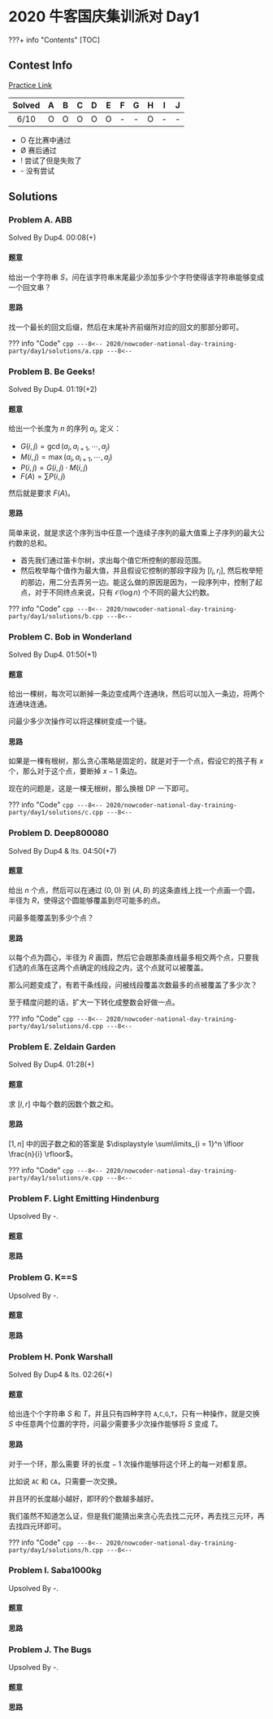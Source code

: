 # 2020 牛客国庆集训派对 Day1

???+ info "Contents"
    [TOC]

## Contest Info

[Practice Link](https://ac.nowcoder.com/acm/contest/7817)

| Solved |   A   |   B   |   C   |   D   |   E   |   F   |   G   |   H   |   I   |   J   |
| :----: | :---: | :---: | :---: | :---: | :---: | :---: | :---: | :---: | :---: | :---: |
|  6/10  |   O   |   O   |   O   |   O   |   O   |   -   |   -   |   O   |   -   |   -   |

* O    在比赛中通过
* Ø    赛后通过
* !    尝试了但是失败了
* \-   没有尝试

## Solutions

### Problem A. ABB

Solved By Dup4. 00:08(+)

#### 题意

给出一个字符串 $S$，问在该字符串末尾最少添加多少个字符使得该字符串能够变成一个回文串？

#### 思路

找一个最长的回文后缀，然后在末尾补齐前缀所对应的回文的那部分即可。

??? info "Code"
    ```cpp
    ---8<--
    2020/nowcoder-national-day-training-party/day1/solutions/a.cpp
    ---8<--
    ```

### Problem B. Be Geeks!

Solved By Dup4. 01:19(+2)

#### 题意

给出一个长度为 $n$ 的序列 $a_i$, 定义：

* $G(i, j) = \gcd(a_i, a_{i + 1}, \cdots, a_j)$
* $M(i, j) = \max(a_i, a_{i + 1}, \cdots, a_j)$
* $P(i, j) = G(i, j) \cdot M(i, j)$
* $F(A) = \sum P(i, j)$

然后就是要求 $F(A)$。

#### 思路

简单来说，就是求这个序列当中任意一个连续子序列的最大值乘上子序列的最大公约数的总和。

* 首先我们通过笛卡尔树，求出每个值它所控制的那段范围。
* 然后枚举每个值作为最大值，并且假设它控制的那段字段为 $[l_i, r_i]$, 然后枚举短的那边，用二分去弄另一边。能这么做的原因是因为，一段序列中，控制了起点，对于不同终点来说，只有 $\mathcal{O}(\log n)$ 个不同的最大公约数。

??? info "Code"
    ```cpp
    ---8<--
    2020/nowcoder-national-day-training-party/day1/solutions/b.cpp
    ---8<--
    ```

### Problem C. Bob in Wonderland

Solved By Dup4. 01:50(+1)

#### 题意

给出一棵树，每次可以断掉一条边变成两个连通块，然后可以加入一条边，将两个连通块连通。

问最少多少次操作可以将这棵树变成一个链。

#### 思路

如果是一棵有根树，那么贪心策略是固定的，就是对于一个点，假设它的孩子有 $x$ 个，那么对于这个点，要断掉 $x - 1$ 条边。

现在的问题是，这是一棵无根树，那么换根 DP 一下即可。

??? info "Code"
    ```cpp
    ---8<--
    2020/nowcoder-national-day-training-party/day1/solutions/c.cpp
    ---8<--
    ```

### Problem D. Deep800080

Solved By Dup4 & lts. 04:50(+7)

#### 题意

给出 $n$ 个点，然后可以在通过 $(0, 0)$ 到 $(A, B)$ 的这条直线上找一个点画一个圆，半径为 $R$，使得这个圆能够覆盖到尽可能多的点。

问最多能覆盖到多少个点？

#### 思路

以每个点为圆心，半径为 $R$ 画圆，然后它会跟那条直线最多相交两个点，只要我们选的点落在这两个点确定的线段之内，这个点就可以被覆盖。

那么问题变成了，有若干条线段，问被线段覆盖次数最多的点被覆盖了多少次？

至于精度问题的话，扩大一下转化成整数会好做一点。

??? info "Code"
    ```cpp
    ---8<--
    2020/nowcoder-national-day-training-party/day1/solutions/d.cpp
    ---8<--
    ```

### Problem E. Zeldain Garden

Solved By Dup4. 01:28(+)

#### 题意

求 $[l, r]$ 中每个数的因数个数之和。

#### 思路

$[1, n]$ 中的因子数之和的答案是 $\displaystyle \sum\limits_{i = 1}^n \lfloor \frac{n}{i} \rfloor$。

??? info "Code"
    ```cpp
    ---8<--
    2020/nowcoder-national-day-training-party/day1/solutions/e.cpp
    ---8<--
    ```

### Problem F. Light Emitting Hindenburg

Upsolved By -.

#### 题意

#### 思路

### Problem G. K==S

Upsolved By -.

#### 题意

#### 思路

### Problem H. Ponk Warshall

Solved By Dup4 & lts. 02:26(+)

#### 题意

给出连个个字符串 $S$ 和 $T$，并且只有四种字符 `A`,`C`,`G`,`T`，只有一种操作，就是交换 $S$ 中任意两个位置的字符，问最少需要多少次操作能够将 $S$ 变成 $T$。

#### 思路

对于一个环，那么需要 $\mbox{环的长度} - 1$ 次操作能够将这个环上的每一对都复原。

比如说 `AC` 和 `CA`，只需要一次交换。

并且环的长度越小越好，即环的个数越多越好。

我们虽然不知道怎么证，但是我们能猜出来贪心先去找二元环，再去找三元环，再去找四元环即可。

??? info "Code"
    ```cpp
    ---8<--
    2020/nowcoder-national-day-training-party/day1/solutions/h.cpp
    ---8<--
    ```

### Problem I. Saba1000kg

Upsolved By -.

#### 题意

#### 思路

### Problem J. The Bugs

Upsolved By -.

#### 题意

#### 思路

